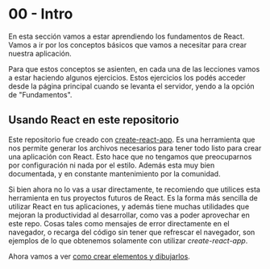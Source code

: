 # 00 - Intro

En esta sección vamos a estar aprendiendo los fundamentos de React. Vamos a ir por los conceptos básicos que vamos a necesitar para crear nuestra aplicación.

Para que estos conceptos se asienten, en cada una de las lecciones vamos a estar haciendo algunos ejercicios. Estos ejercicios los podés acceder desde la página principal cuando se levanta el servidor, yendo a la opción de "Fundamentos".

## Usando React en este repositorio

Este repositorio fue creado con [create-react-app](https://github.com/facebookincubator/create-react-app). Es una herramienta que nos permite generar los archivos necesarios para tener todo listo para crear una aplicación con React. Esto hace que no tengamos que preocuparnos por configuración ni nada por el estilo. Además esta muy bien documentada, y en constante mantenimiento por la comunidad.

Si bien ahora no lo vas a usar directamente, te recomiendo que utilices esta herramienta en tus proyectos futuros de React. Es la forma más sencilla de utilizar React en tus aplicaciones, y además tiene muchas utilidades que mejoran la productividad al desarrollar, como vas a poder aprovechar en este repo. Cosas tales como mensajes de error directamente en el navegador, o recarga del código sin tener que refrescar el navegador, son ejemplos de lo que obtenemos solamente con utilizar _create-react-app_.

Ahora vamos a ver [como crear elementos y dibujarlos](./01-render-y-create-element.md).